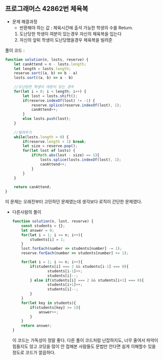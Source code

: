 ## 프로그래머스 42862번 체육복

- 문제 해결과정
    - 반환해야 하는 값 : 체육시간에 출석 가능한 학생의 수를 Return.
    1. 도난당한 학생이 여분이 있는경우 자신의 체육복을 입는다
    2. 자신의 앞뒤 학생이 도난당했을경우 체육복을 빌려준

풀이 코드 :

```jsx
function solution(n, losts, reserve) {
    let canAttend = n - losts.length;
    let length = losts.length;
    reserve.sort((a, b) => b - a)
    losts.sort((a, b) => a - b)
    
    //도난당한 학생이 여분이 있는 경우
    for(let i = 0; i < length; i++) {
        let lost = losts.shift();
        if(reserve.indexOf(lost) != -1) {
            reserve.splice(reserve.indexOf(lost), 1);
            canAttend++;
        } 
        else losts.push(lost);
    }
    
    //빌려주기
    while(losts.length > 0) {
        if(reserve.length < 1) break;
        let size = reserve.pop();
        for(let lost of losts) {
            if(Math.abs(lost - size) == 1){
                losts.splice(losts.indexOf(lost), 1);
                canAttend++;
            }
        }
    }
    
    return canAttend;
}
```

이 문제는 오래전부터 고민하던 문제였는데 생각보다 로직이 간단한 문제였다.

- 다른사람의 풀이
    
    ```jsx
    function solution(n, lost, reserve) {
        const students = {};
        let answer = 0;
        for(let i = 1; i <= n; i++){
            students[i] = 1;
        }
        lost.forEach(number => students[number] -= 1);
        reserve.forEach(number => students[number] += 1);
    
        for(let i = 1; i <= n; i++){
            if(students[i] === 2 && students[i-1] === 0){
                    students[i-1]++;
                    students[i]--;
            } else if(students[i] === 2 && students[i+1] === 0){
                    students[i+1]++;
                    students[i]--;
            }
        }
        for(let key in students){
            if(students[key] >= 1){
                answer++;
            }
        }
        return answer;
    }
    ```
    
    이 코드는 가독성이 정말 좋다. 다른 풀이 코드처럼 난잡하지도, 너무 줄여서 파악이 힘들지도 않고 코딩을 많이 안 접해본 사람들도 문법만 안다면 쉽게 이해할수 있을정도로 코드가 깔끔하다.